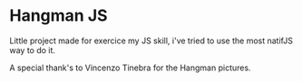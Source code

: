 # Hangman JS


Little project made for exercice my JS skill, i've tried to use the most natifJS way to do it.

A special thank's to Vincenzo Tinebra for the Hangman pictures.